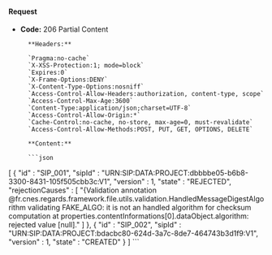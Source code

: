 #### Request

* **Code:** 206 Partial Content

        **Headers:**

        `Pragma:no-cache`
        `X-XSS-Protection:1; mode=block`
        `Expires:0`
        `X-Frame-Options:DENY`
        `X-Content-Type-Options:nosniff`
        `Access-Control-Allow-Headers:authorization, content-type, scope`
        `Access-Control-Max-Age:3600`
        `Content-Type:application/json;charset=UTF-8`
        `Access-Control-Allow-Origin:*`
        `Cache-Control:no-cache, no-store, max-age=0, must-revalidate`
        `Access-Control-Allow-Methods:POST, PUT, GET, OPTIONS, DELETE`

        **Content:**

        ```json
    
[ {
  "id" : "SIP_001",
  "sipId" : "URN:SIP:DATA:PROJECT:dbbbbe05-b6b8-3300-8431-105f505cbb3c:V1",
  "version" : 1,
  "state" : "REJECTED",
  "rejectionCauses" : [ "{Validation annotation @fr.cnes.regards.framework.file.utils.validation.HandledMessageDigestAlgorithm validating FAKE_ALGO: it is not an handled algorithm for checksum computation at properties.contentInformations[0].dataObject.algorithm: rejected value [null]." ]
}, {
  "id" : "SIP_002",
  "sipId" : "URN:SIP:DATA:PROJECT:bdacbc80-624d-3a7c-8de7-464743b3d1f9:V1",
  "version" : 1,
  "state" : "CREATED"
} ]
        ```
